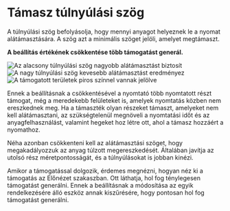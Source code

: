 # Támasz túlnyúlási szög

A túlnyúlási szög befolyásolja, hogy mennyi anyagot helyeznek le a nyomat alátámasztására. A szög azt a minimális szöget jelöli, amelyet megtámaszt.

**A beállítás értékének csökkentése több támogatást generál.**

<!--screenshot {
"image_path": "support_angle_low.png",
"models": [{"script": "duct.scad"}],
"camera_position": [136, 10, 10],
"camera_lookat": [0, 10, 10],
"settings": {
    "support_enable": true,
    "support_join_distance": 0.1,
    "support_angle": 40
},
"colours": 64
}-->

<!--screenshot {
"image_path": "support_angle_high.png",
"models": [{"script": "duct.scad"}],
"camera_position": [136, 10, 10],
"camera_lookat": [0, 10, 10],
"settings": {
    "support_enable": true,
    "support_join_distance": 0.1,
    "support_angle": 75
},
"colours": 64
}-->

<!--screenshot {
"image_path": "support_angle_prepare_mode.png",
"models": [{"script": "duct.scad"}],
"camera_position": [113, 77, 0],
"layer": -1
}-->

![Az alacsony túlnyúlási szög nagyobb alátámasztást biztosít](../images/support_angle_low.png)![A nagy túlnyúlási szög kevesebb alátámasztást eredményez](../images/support_angle_high.png)![A támogatott területek piros színnel vannak jelölve](../images/support_angle_prepare_mode.png)

Ennek a beállításnak a csökkentésével a nyomtató több nyomtatott részt támogat, még a meredekebb felületeket is, amelyek nyomtatás közben nem ereszkednek meg. Ha a támaszték olyan részeket támaszt, amelyeket nem kell alátámasztani, az szükségtelenül megnöveli a nyomtatási időt és az anyagfelhasználást, valamint hegeket hoz létre ott, ahol a támasz hozzáért a nyomathoz.

Néha azonban csökkenteni kell az alátámasztási szöget, hogy megakadályozzuk az anyag túlzott megereszkedését. Általában javítja az utolsó rész méretpontosságát, és a túlnyúlásokat is jobban kinézi.

Amikor a támogatással dolgozik, érdemes megnézni, hogyan néz ki a támogatás az Előnézet szakaszban. Ott láthatja, hol fog ténylegesen támogatást generálni. Ennek a beállításnak a módosítása az egyik rendelkezésére álló eszköz annak kiszűrésére, hogy pontosan hol fog támogatást generálni.
